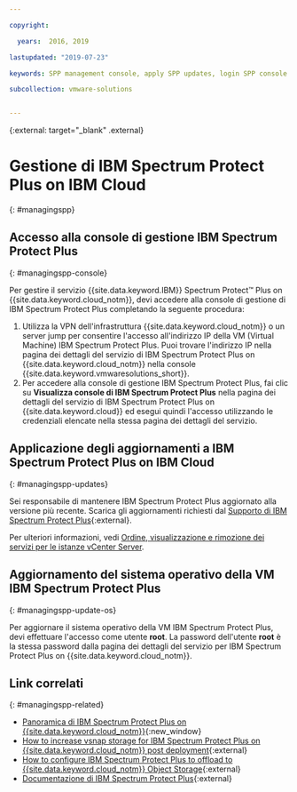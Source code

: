```yaml
---

copyright:

  years:  2016, 2019

lastupdated: "2019-07-23"

keywords: SPP management console, apply SPP updates, login SPP console

subcollection: vmware-solutions


---
```


{:external: target="_blank" .external}

# Gestione di IBM Spectrum Protect Plus on IBM Cloud
{: #managingspp}

## Accesso alla console di gestione IBM Spectrum Protect Plus
{: #managingspp-console}

Per gestire il servizio {{site.data.keyword.IBM}} Spectrum Protect&trade; Plus on {{site.data.keyword.cloud_notm}}, devi accedere alla console di gestione di IBM Spectrum Protect Plus completando la seguente procedura:
1. Utilizza la VPN dell'infrastruttura {{site.data.keyword.cloud_notm}} o un server jump per consentire l'accesso all'indirizzo IP della VM (Virtual Machine) IBM Spectrum Protect Plus. Puoi trovare l'indirizzo IP nella pagina dei dettagli del servizio di IBM Spectrum Protect Plus on {{site.data.keyword.cloud_notm}} nella console {{site.data.keyword.vmwaresolutions_short}}.
2. Per accedere alla console di gestione IBM Spectrum Protect Plus, fai clic su **Visualizza console di IBM Spectrum Protect Plus** nella pagina dei dettagli del servizio di IBM Spectrum Protect Plus on {{site.data.keyword.cloud}} ed esegui quindi l'accesso utilizzando le credenziali elencate nella stessa pagina dei dettagli del servizio.

## Applicazione degli aggiornamenti a IBM Spectrum Protect Plus on IBM Cloud
{: #managingspp-updates}

Sei responsabile di mantenere IBM Spectrum Protect Plus aggiornato alla versione più recente. Scarica gli aggiornamenti richiesti dal [Supporto di IBM Spectrum Protect Plus](https://www.ibm.com/mysupport/s/topic/0TO50000000IQWtGAO/spectrum-protect-plus){:external}.

Per ulteriori informazioni, vedi [Ordine, visualizzazione e rimozione dei servizi per le istanze vCenter Server](/docs/services/vmwaresolutions/vcenter?topic=vmware-solutions-vc_addingremovingservices).

## Aggiornamento del sistema operativo della VM IBM Spectrum Protect Plus
{: #managingspp-update-os}

Per aggiornare il sistema operativo della VM IBM Spectrum Protect Plus, devi effettuare l'accesso come utente **root**. La password dell'utente **root** è la stessa password dalla pagina dei dettagli del servizio per IBM Spectrum Protect Plus on {{site.data.keyword.cloud_notm}}.

## Link correlati
{: #managingspp-related}

* [Panoramica di IBM Spectrum Protect Plus on {{site.data.keyword.cloud_notm}}](/docs/services/vmwaresolutions/services?topic=vmware-solutions-spp_considerations){:new_window}
* [How to increase vsnap storage for IBM Spectrum Protect Plus on {{site.data.keyword.cloud_notm}} post deployment](https://developer.ibm.com/recipes/tutorials/how-to-increase-vsnap-storage-for-ibm-spectrum-protect-plus-on-ibm-cloud-post-deployment/){:external}
* [How to configure IBM Spectrum Protect Plus to offload to {{site.data.keyword.cloud_notm}} Object Storage](https://developer.ibm.com/recipes/tutorials/how-to-configure-ibm-spectrum-protect-plus-to-offload-to-ibm-cloud-object-storage/){:external}
* [Documentazione di IBM Spectrum Protect Plus](https://www.ibm.com/support/knowledgecenter/en/SSNQFQ/landing/welcome_ssnqfq.html){:external}
